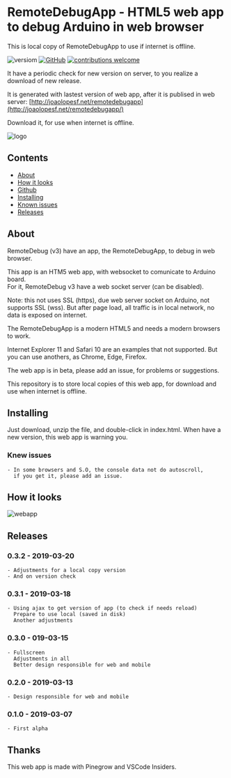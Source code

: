 # RemoteDebugApp - HTML5 web app to debug Arduino in web browser

This is local copy of RemoteDebugApp to use if internet is offline.  

![versiom](https://img.shields.io/badge/version-v0.3.2-blue.svg?style=flat)
[![GitHub](https://img.shields.io/github/license/mashape/apistatus.svg)](https://github.com/JoaoLopesF/RemoteDebug/blob/master/LICENSE.txt)
[![contributions welcome](https://img.shields.io/badge/contributions-welcome-brightgreen.svg?style=flat)](#github)

It have a periodic check for new version on server,
to you realize a download of new release.

It is generated with lastest version of web app,
after it is publised in web server: [http://joaolopesf.net/remotedebugapp](http://joaolopesf.net/remotedebugapp/)

Download it, for use when internet is offline.

![logo](https://raw.githubusercontent.com/JoaoLopesF/RemoteDebug/master/extras/readme_media/logo.png)

## Contents

- [About](#about)
- [How it looks](#how-it-looks)
- [Github](#github)
- [Installing](#installing)
- [Known issues](#known-issues)
- [Releases](#releases)

## About

RemoteDebug (v3) have an app, the RemoteDebugApp,
to debug in web browser.

This app is an HTM5 web app, with websocket to comunicate to Arduino board.  
For it, RemoteDebug v3 have a web socket server (can be disabled).

Note: this not uses SSL (https), due web server socket on Arduino, not supports SSL (wss).
But after page load, all traffic is in local network, no data is exposed on internet.

The RemoteDebugApp is a modern HTML5 and needs a modern browsers to work.

Internet Explorer 11 and Safari 10 are an examples that not supported.
But you can use anothers, as Chrome, Edge, Firefox.

The web app is in beta, please add an issue,
for problems or suggestions.

This repository is to store local copies of this web app,
for download and use when internet is offline.

## Installing

Just download, unzip the file, and double-click in index.html.
When have a new version, this web app is warning you.

### Knew issues

    - In some browsers and S.O, the console data not do autoscroll,
      if you get it, please add an issue.

## How it looks

![webapp](https://raw.githubusercontent.com/JoaoLopesF/RemoteDebug/master/extras/readme_media/remotedebug_webapp.png)

## Releases

### 0.3.2 - 2019-03-20

    - Adjustments for a local copy version
    - And on version check

### 0.3.1 - 2019-03-18  

    - Using ajax to get version of app (to check if needs reload)
      Prepare to use local (saved in disk)
      Another adjustments

### 0.3.0 - 019-03-15

    - Fullscreen 
      Adjustments in all  
      Better design responsible for web and mobile

### 0.2.0 - 2019-03-13

    - Design responsible for web and mobile

### 0.1.0 - 2019-03-07

    - First alpha

## Thanks

This web app is made with Pinegrow and VSCode Insiders.
